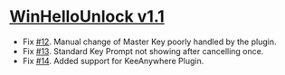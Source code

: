 ﻿# [WinHelloUnlock v1.1](https://github.com/Angelelz/WinHelloUnlock/releases/tag/v1.1)

- Fix [#12](https://github.com/Angelelz/WinHelloUnlock/issues/12). Manual change of Master Key poorly handled by the plugin.
- Fix [#13](https://github.com/Angelelz/WinHelloUnlock/issues/13). Standard Key Prompt not showing after cancelling once.
- Fix [#14](https://github.com/Angelelz/WinHelloUnlock/issues/14). Added support for KeeAnywhere Plugin.
